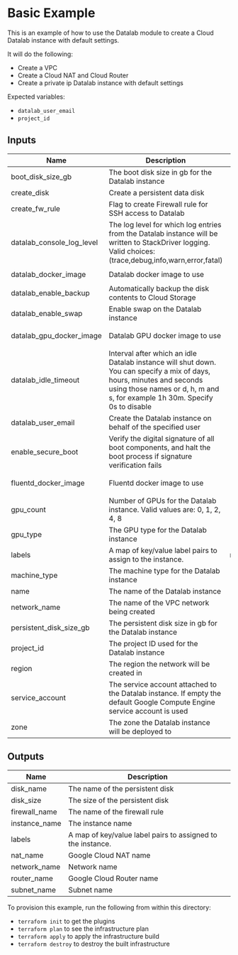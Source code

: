 # Basic Example

This is an example of how to use the Datalab module to create a Cloud Datalab
instance with default settings.

It will do the following:
- Create a VPC
- Create a Cloud NAT and Cloud Router
- Create a private ip Datalab instance with default settings

Expected variables:
- `datalab_user_email`
- `project_id`

<!-- BEGINNING OF PRE-COMMIT-TERRAFORM DOCS HOOK -->
## Inputs

| Name | Description | Type | Default | Required |
|------|-------------|:----:|:-----:|:-----:|
| boot\_disk\_size\_gb | The boot disk size in gb for the Datalab instance | number | `"20"` | no |
| create\_disk | Create a persistent data disk | bool | `"true"` | no |
| create\_fw\_rule | Flag to create Firewall rule for SSH access to Datalab | bool | `"true"` | no |
| datalab\_console\_log\_level | The log level for which log entries from the Datalab instance will be written to StackDriver logging. Valid choices: (trace,debug,info,warn,error,fatal) | string | `"warn"` | no |
| datalab\_docker\_image | Datalab docker image to use | string | `"gcr.io/cloud-datalab/datalab:latest"` | no |
| datalab\_enable\_backup | Automatically backup the disk contents to Cloud Storage | bool | `"true"` | no |
| datalab\_enable\_swap | Enable swap on the Datalab instance | bool | `"true"` | no |
| datalab\_gpu\_docker\_image | Datalab GPU docker image to use | string | `"gcr.io/cloud-datalab/datalab-gpu:latest"` | no |
| datalab\_idle\_timeout | Interval after which an idle Datalab instance will shut down. You can specify a mix of days, hours, minutes and seconds using those names or d, h, m and s, for example 1h 30m. Specify 0s to disable | string | `"60m"` | no |
| datalab\_user\_email | Create the Datalab instance on behalf of the specified user | string | n/a | yes |
| enable\_secure\_boot | Verify the digital signature of all boot components, and halt the boot process if signature verification fails | bool | `"false"` | no |
| fluentd\_docker\_image | Fluentd docker image to use | string | `"gcr.io/google-containers/fluentd-gcp:2.0.17"` | no |
| gpu\_count | Number of GPUs for the Datalab instance. Valid values are: 0, 1, 2, 4, 8 | number | `"0"` | no |
| gpu\_type | The GPU type for the Datalab instance | string | `"nvidia-tesla-k80"` | no |
| labels | A map of key/value label pairs to assign to the instance. | map(string) | `<map>` | no |
| machine\_type | The machine type for the Datalab instance | string | `"n1-standard-2"` | no |
| name | The name of the Datalab instance | string | `"datalab"` | no |
| network\_name | The name of the VPC network being created | string | `"datalab-network"` | no |
| persistent\_disk\_size\_gb | The persistent disk size in gb for the Datalab instance | number | `"200"` | no |
| project\_id | The project ID used for the Datalab instance | string | n/a | yes |
| region | The region the network will be created in | string | `"us-central1"` | no |
| service\_account | The service account attached to the Datalab instance. If empty the default Google Compute Engine service account is used | string | `"null"` | no |
| zone | The zone the Datalab instance will be deployed to | string | `"us-central1-c"` | no |

## Outputs

| Name | Description |
|------|-------------|
| disk\_name | The name of the persistent disk |
| disk\_size | The size of the persistent disk |
| firewall\_name | The name of the firewall rule |
| instance\_name | The instance name |
| labels | A map of key/value label pairs to assigned to the instance. |
| nat\_name | Google Cloud NAT name |
| network\_name | Network name |
| router\_name | Google Cloud Router name |
| subnet\_name | Subnet name |

<!-- END OF PRE-COMMIT-TERRAFORM DOCS HOOK -->

To provision this example, run the following from within this directory:
- `terraform init` to get the plugins
- `terraform plan` to see the infrastructure plan
- `terraform apply` to apply the infrastructure build
- `terraform destroy` to destroy the built infrastructure
